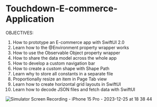 # Touchdown-E-commerce-Application

OBJECTIVES:

1. How to prototype an E-commerce app with SwiftUI 2.0
2. Learn how to the @Environment property wrapper works
3. How to use the Observable Object property wrapper
4. How to share the data model across the whole app
5. How to develop a custom navigation bar
6. How to create a custom shape with Shape Path
7. Learn why to store all constants in a separate file
8. Proportionally resize an item in Page Tab view
9. Learn how to create horizontal grid layouts in SwiftUI
10. Learn how to decode JSON files and fetch data with SwiftUI

![Simulator Screen Recording - iPhone 15 Pro - 2023-12-25 at 18 38 44](https://github.com/PratikPandyaOfficial/Touchdown-E-commerce-Application/assets/46597115/ba72b671-5d3d-4dd8-b451-d76fd9d7ad09)



